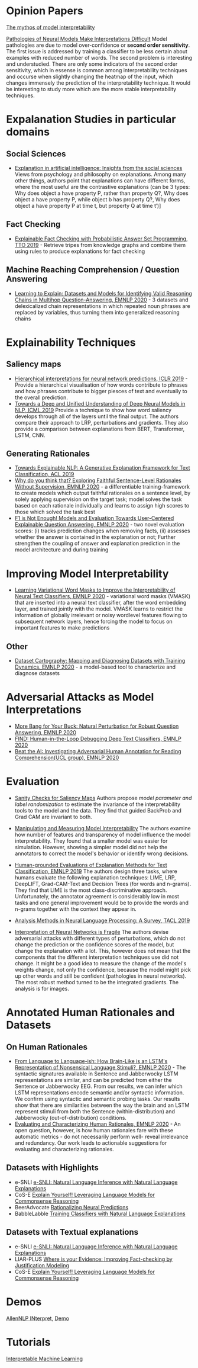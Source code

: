 # Opinion Papers

[The mythos of model interpretability](https://arxiv.org/pdf/1606.03490.pdf)

[Pathologies of Neural Models Make Interpretations Difficult](https://arxiv.org/pdf/1804.07781.pdf)
Model pathologies are due to model over-confidence or **second order sensitivity**. The first issue is addressed by training a classifier to be less certain about examples with reduced number of words. The second problem is interesting and understudied. There are only some indicators of the second order sensitivity, which in essense is common among interpretability techniques and occurse when slightly changing the heatmap of the input, which changes immensely the prediction of the interpretability technique. It would be interesting to study more which are the more stable interpretability techniques.

# Expalanation Studies in particular domains
## Social Sciences
* [Explanation in artificial intelligence: Insights from the social sciences](https://www.sciencedirect.com/science/article/pii/S0004370218305988?casa_token=WLyrfIWttxIAAAAA:kD_vnn8GYC76FXodoKLPqTZP8N3BP9VR9BSnYv5uybq3N3_WpdXRiUxJ2EvnF02FKgT7S37o0P8) Views from psychology and philosophy on explanations. Among many other things, authors point that explanations can have different forms, where the most useful are the contrastive explanations (can be 3 types: Why does object a have property P, rather than property Q?, Why does object a have property P, while object b has property Q?, Why does object a have property P at time t, but property Q at time t′)]

## Fact Checking
* [Explainable Fact Checking with Probabilistic Answer Set Programming, TTO 2019](https://truthandtrustonline.files.wordpress.com/2019/09/paper_15.pdf) - Retrieve tripes from knowledge graphs and combine them using rules to produce explanations for fact checking

## Machine Reaching Comprehension / Question Answering
* [Learning to Explain: Datasets and Models for Identifying Valid Reasoning Chains in Multihop Question-Answering, EMNLP 2020](https://arxiv.org/abs/2010.03274) - 3 datasets and delexicalized chain representations in which repeated noun phrases are replaced by variables, thus turning them into generalized reasoning chains

# Explainability Techniques

## Saliency maps
* [Hierarchical interpretations for neural network predictions, ICLR 2019](https://openreview.net/forum?id=SkEqro0ctQ) - Provide a hierarchical visualisation of how words contribute to phrases and how phrases contribute to bigger piesces of text and eventually to the overall prediction.
* [Towards a Deep and Unified Understanding of Deep Neural Models in NLP, ICML 2019](https://www.microsoft.com/en-us/research/uploads/prod/2019/05/camera_paper_with_supp_3.pdf) Provide a technique to show how word saliency develops through all of the layers until the final output. The authors compare their approach to LRP, perturbations and gradients. They also provide a comparison between explanations from BERT, Transformer, LSTM, CNN.

## Generating Rationales 
* [Towards Explainable NLP: A Generative Explanation Framework for Text Classification, ACL 2019](https://arxiv.org/pdf/1811.00196.pdf)
* [Why do you think that? Exploring Faithful Sentence-Level Rationales Without Supervision, EMNLP 2020](https://arxiv.org/pdf/2010.03384.pdf ) - a differentiable training-framework to create models which output faithful rationales on a sentence level, by solely applying supervision on the target task; model solves the task based on each rationale individually and learns to assign high scores to those which solved the task best
* [F1 is Not Enough! Models and Evaluation Towards User-Centered Explainable Question Answering, EMNLP 2020](https://arxiv.org/pdf/2010.06283.pdf) - two novel evaluation scores: (i) tracks prediction changes when removing facts, (ii) assesses whether the answer is contained in the explanation or not; Further strengthen the coupling of answer and explanation prediction in the model architecture and during training

# Improving Model Interpretability
* [Learning Variational Word Masks to Improve the Interpretability of Neural Text Classifiers, EMNLP 2020](https://arxiv.org/pdf/2010.00667.pdf)  - variational word masks (VMASK) that are inserted into a neural text classifier, after the word embedding layer, and trained jointly with the model. VMASK learns to restrict the information of globally irrelevant or noisy wordlevel features flowing to subsequent network layers, hence forcing the model to focus on important features to make predictions

## Other
* [Dataset Cartography: Mapping and Diagnosing Datasets with Training Dynamics. EMNLP 2020](https://arxiv.org/abs/2009.10795) - a model-based tool to characterize and diagnose datasets

# Adversarial Attacks as Model Interpretations
* [More Bang for Your Buck: Natural Perturbation for Robust Question Answering, EMNLP 2020](https://arxiv.org/abs/2004.04849)
* [FIND: Human-in-the-Loop Debugging Deep Text Classifiers, EMNLP 2020](https://arxiv.org/abs/2010.04987)
* [Beat the AI: Investigating Adversarial Human Annotation for Reading Comprehension(UCL group), EMNLP 2020](https://arxiv.org/pdf/2002.00293.pdf)

# Evaluation
* [Sanity Checks for Saliency Maps](https://arxiv.org/pdf/1810.03292.pdf) Authors propose *model parameter and label randomization* to estimate the invariance of the interpretability tools to the model and the data. They find that guided BackProb and Grad CAM are invariant to both.

* [Manipulating and Measuring Model Interpretability](https://arxiv.org/pdf/1811.00196.pdf) The authors examine how number of features and transparency of model influence the model interpretability. They found that a smaller model was easier for simulation. However, showing a simpler model did not help the annotators to correct the model's behavior or identify wrong decisions. 

* [Human-grounded Evaluations of Explanation Methods for Text Classification, EMNLP 2019](https://arxiv.org/pdf/1908.11355.pdf) The authors  design three tasks, where humans evaluate the following explanation techniques: LIME, LRP, DeepLIFT, Grad-CAM-Text and Decision Trees (for words and n-grams). They find that LIME is the most class-discriminative approach. Unfortunately, the annotator agreement is considerably low in most tasks and one general improvement would be to provide the words and n-grams together with the context they appear in. 

* [Analysis Methods in Neural Language Processing: A Survey, TACL 2019](https://arxiv.org/pdf/1812.08951.pdf)

* [Interpretation of Neural Networks is Fragile](https://arxiv.org/pdf/1710.10547.pdf)
The authors devise adversarial attacks with different types of perturbations, which do not change the prediction or the confidence scores of the model, but change the explanation with a lot. This, however does not mean that the components that the different interpretation techniques use did not change. It might be a good idea to measure the change of the model's weights change, not only the confidence, because the model might pick up other words and still be confident (pathologies in neural networks). The most robust method turned to be the integrated gradients. The analysis is for images.


# Annotated Human Rationales and Datasets
## On Human Rationales
* [From Language to Language-ish: How Brain-Like is an LSTM's Representation of Nonsensical Language Stimuli?, EMNLP 2020](https://arxiv.org/pdf/2010.07435.pdf) - The syntactic signatures available in Sentence and Jabberwocky LSTM representations are similar, and can be predicted from either the Sentence or Jabberwocky EEG. From our results, we can infer which LSTM representations encode semantic and/or syntactic information. We confirm using syntactic and semantic probing tasks. Our results show that there are similarities between the way the brain and an LSTM represent stimuli from both the Sentence (within-distribution) and Jabberwocky (out-of-distribution) conditions.
* [Evaluating and Characterizing Human Rationales, EMNLP 2020](https://arxiv.org/pdf/2010.04736.pdf) - An open question, however, is how human rationales fare with these automatic metrics - do not necessarily perform well- reveal irrelevance and redundancy. Our work leads to actionable suggestions for evaluating and characterizing rationales. 

## Datasets with Highlights
* e-SNLI [e-SNLI: Natural Language Inference with Natural Language Explanations](https://arxiv.org/pdf/1812.01193.pdf)
* CoS-E [Explain Yourself! Leveraging Language Models for Commonsense Reasoning](https://arxiv.org/pdf/1906.02361.pdf)
* BeerAdvocate [Rationalizing Neural Predictions](https://arxiv.org/pdf/1606.04155.pdf)
* BabbleLabble [Training Classifiers with Natural Language Explanations](https://arxiv.org/pdf/1805.03818.pdf)

## Datasets with Textual explanations
* e-SNLI [e-SNLI: Natural Language Inference with Natural Language Explanations](https://arxiv.org/pdf/1812.01193.pdf)
* LIAR-PLUS [Where is your Evidence: Improving Fact-checking by Justification Modeling](https://www.aclweb.org/anthology/W18-5513.pdf)
* CoS-E [Explain Yourself! Leveraging Language Models for Commonsense Reasoning](https://arxiv.org/pdf/1906.02361.pdf)

# Demos
[AllenNLP INterpret](https://allennlp.org/interpret), [Demo](https://demo.allennlp.org/reading-comprehension)

# Tutorials
[Interpretable Machine Learning](https://christophm.github.io/interpretable-ml-book/)

